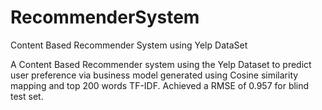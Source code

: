 # RecommenderSystem
Content Based Recommender System using Yelp DataSet


A Content Based Recommender system using the Yelp Dataset to predict user preference via business model generated using Cosine similarity mapping and top 200 words TF-IDF. 
Achieved a RMSE of 0.957 for blind test set.
